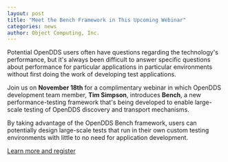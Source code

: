 ```yaml
---
layout: post
title: "Meet the Bench Framework in This Upcoming Webinar"
categories: news
author: Object Computing, Inc.
---
```


Potential OpenDDS users often have questions regarding the technology's performance, but it's always been difficult to answer specific questions about performance for particular applications in particular environments without first doing the work of developing test applications.

Join us on **November 18th** for a complimentary webinar in which OpenDDS development team member, **Tim Simpson**, introduces **Bench**, a new performance-testing framework that's being developed to enable large-scale testing of OpenDDS discovery and transport mechanisms.

By taking advantage of the OpenDDS Bench framework, users can potentially design large-scale tests that run in their own custom testing environments with little to no need for application development.

[Learn more and register](https://us02web.zoom.us/webinar/register/9216355482194/WN_7s7qTFnTSdSc_7dZ7LxkzQ)
